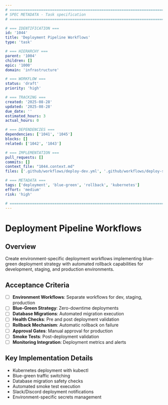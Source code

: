 ```yaml
---
# ============================================================================
# SPEC METADATA - Task specification
# ============================================================================

# === IDENTIFICATION ===
id: '1044'
title: 'Deployment Pipeline Workflows'
type: 'task'

# === HIERARCHY ===
parent: '1004'
children: []
epic: '1000'
domain: 'infrastructure'

# === WORKFLOW ===
status: 'draft'
priority: 'high'

# === TRACKING ===
created: '2025-08-28'
updated: '2025-08-28'
due_date: ''
estimated_hours: 3
actual_hours: 0

# === DEPENDENCIES ===
dependencies: ['1041', '1045']
blocks: []
related: ['1042', '1043']

# === IMPLEMENTATION ===
pull_requests: []
commits: []
context_file: "1044.context.md"
files: ['.github/workflows/deploy-dev.yml', '.github/workflows/deploy-staging.yml', '.github/workflows/deploy-production.yml']

# === METADATA ===
tags: ['deployment', 'blue-green', 'rollback', 'kubernetes']
effort: 'medium'
risk: 'high'

# ============================================================================
---
```


# Deployment Pipeline Workflows

## Overview

Create environment-specific deployment workflows implementing blue-green deployment strategy with automated rollback capabilities for development, staging, and production environments.

## Acceptance Criteria

- [ ] **Environment Workflows**: Separate workflows for dev, staging, production
- [ ] **Blue-Green Strategy**: Zero-downtime deployments
- [ ] **Database Migrations**: Automated migration execution
- [ ] **Health Checks**: Pre and post deployment validation
- [ ] **Rollback Mechanism**: Automatic rollback on failure
- [ ] **Approval Gates**: Manual approval for production
- [ ] **Smoke Tests**: Post-deployment validation
- [ ] **Monitoring Integration**: Deployment metrics and alerts

## Key Implementation Details

- Kubernetes deployment with kubectl
- Blue-green traffic switching
- Database migration safety checks
- Automated smoke test execution
- Slack/Discord deployment notifications
- Environment-specific secrets management
